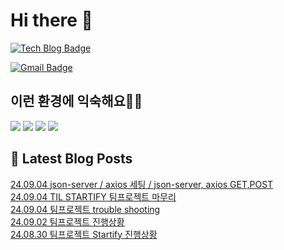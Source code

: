 # Hi there 👋

[![Tech Blog Badge](http://img.shields.io/badge/tistory-black?style=flat-square&logo=Tistory&link=https://codingpracticenote.tistory.com/)](https://codingpracticenote.tistory.com/)
	
[![Gmail Badge](https://img.shields.io/badge/Gmail-d14836?style=flat-square&logo=Gmail&logoColor=white&link=mailto:tkdrnr1215@gmail.com)](mailto:tkdrnr1215@gmail.com)

## 이런 환경에 익숙해요✍🏼

<img src="https://img.shields.io/badge/CSS3-1572B6?style=flat-square&logo=CSS3&logoColor=white"/> </t>
<img src="https://img.shields.io/badge/HTML5-E34F26?style=flat-square&logo=HTML5&logoColor=white"/> 
<img src="https://img.shields.io/badge/JavaScript-F7DF1E?style=flat-square&logo=JavaScript&logoColor=white"/>
<img src="https://img.shields.io/badge/TypeScript-3178C6?style=flat-square&logo=TypeScript&logoColor=white"/>

## 📕 Latest Blog Posts

<a href=https://codingpracticenote.tistory.com/322>24.09.04 json-server / axios 세팅 / json-server, axios GET,POST</a></br><a href=https://codingpracticenote.tistory.com/321>24.09.04 TIL STARTIFY 팀프로젝트 마무리</a></br><a href=https://codingpracticenote.tistory.com/320>24.09.04 팀프로젝트 trouble shooting</a></br><a href=https://codingpracticenote.tistory.com/319>24.09.02 팀프로젝트 진행상황</a></br><a href=https://codingpracticenote.tistory.com/318>24.08.30 팀프로젝트 Startify 진행상황</a></br>